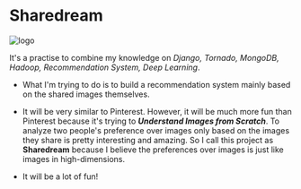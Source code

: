 # Sharedream
![logo](http://bknation.org/wp-content/uploads/2015/01/bknation_dreams2.jpg.jpg)

It's a practise to combine my knowledge on _Django, Tornado, MongoDB, Hadoop, Recommendation System, Deep Learning_.

+ What I'm trying to do is to build a recommendation system mainly based on the shared images themselves.

+ It will be very similar to Pinterest. However, it will be much more fun than Pinterest because it's trying to ___Understand Images from Scratch___. To analyze two people's preference over images only based on the images they share is pretty interesting and amazing. So I call this project as __Sharedream__ because I believe the preferences over images is just like images in high-dimensions.

+ It will be a lot of fun!
